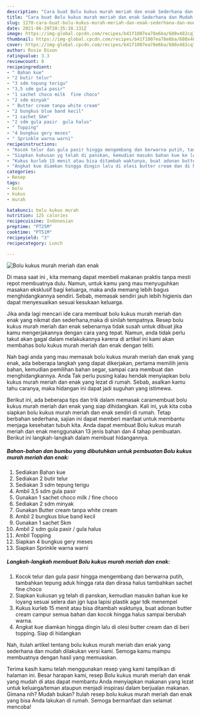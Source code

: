 ```yaml
---
description: "Cara buat Bolu kukus murah meriah dan enak Sederhana dan Mudah Dibuat"
title: "Cara buat Bolu kukus murah meriah dan enak Sederhana dan Mudah Dibuat"
slug: 1270-cara-buat-bolu-kukus-murah-meriah-dan-enak-sederhana-dan-mudah-dibuat
date: 2021-06-29T20:35:18.131Z
image: https://img-global.cpcdn.com/recipes/b41f1007ea78e6ba/680x482cq70/bolu-kukus-murah-meriah-dan-enak-foto-resep-utama.jpg
thumbnail: https://img-global.cpcdn.com/recipes/b41f1007ea78e6ba/680x482cq70/bolu-kukus-murah-meriah-dan-enak-foto-resep-utama.jpg
cover: https://img-global.cpcdn.com/recipes/b41f1007ea78e6ba/680x482cq70/bolu-kukus-murah-meriah-dan-enak-foto-resep-utama.jpg
author: Rosie Dixon
ratingvalue: 3.3
reviewcount: 8
recipeingredient:
- " Bahan kue"
- "2 butir telur"
- "3 sdm tepung terigu"
- "3,5 sdm gula pasir"
- "1 sachet choco milk  fine choco"
- "2 sdm minyak"
- " Butter cream tanpa white cream"
- "2 bungkus blue band kecil"
- "1 sachet Skm"
- "2 sdm gula pasir  gula halus"
- " Topping"
- "4 bungkus gery meses"
- " Sprinkle warna warni"
recipeinstructions:
- "Kocok telur dan gula pasir hingga mengembang dan berwarna putih, tambahkan tepung aduk hingga rata dan dirasa halus tambahkan sachet fine choco"
- "Siapkan kukusan yg telah di panskan, kemudian masukn bahan kue ke loyang sesuai selera dan jgn lupa lapisi plastik agar tdk menempel"
- "Kukus kurleb 15 menit atau bisa ditambah waktunya, buat adonan butter cream campur semua bahan dan kocok hingga halus sampai berubah warna."
- "Angkat kue diamkan hingga dingin lalu di olesi butter cream dan di beri topping. Siap di hidangkan"
categories:
- Resep
tags:
- bolu
- kukus
- murah

katakunci: bolu kukus murah 
nutrition: 125 calories
recipecuisine: Indonesian
preptime: "PT25M"
cooktime: "PT51M"
recipeyield: "3"
recipecategory: Lunch

---
```



![Bolu kukus murah meriah dan enak](https://img-global.cpcdn.com/recipes/b41f1007ea78e6ba/680x482cq70/bolu-kukus-murah-meriah-dan-enak-foto-resep-utama.jpg)

Di masa  saat ini , kita memang dapat membeli makanan praktis tanpa mesti repot membuatnya dulu. Namun, untuk kamu yang mau menyuguhkan masakan eksklusif bagi keluarga, maka anda memang lebih bagus menghidangkannya sendiri. Sebab, memasak sendiri jauh lebih higienis dan dapat menyesuaikan sesuai kesukaan keluarga.

Jika anda lagi mencari ide cara membuat bolu kukus murah meriah dan enak yang nikmat dan sederhana,maka di sinilah tempatnya. Resep bolu kukus murah meriah dan enak  sebenarnya tidak susah untuk dibuat jika kamu mengerjakannya dengan cara yang tepat. Namun, anda tidak perlu takut akan gagal dalam melakukannya 
karena di artikel ini kami akan membahas bolu kukus murah meriah dan enak dengan teliti.  



Nah bagi anda yang mau memasak bolu kukus murah meriah dan enak yang enak, ada beberapa langkah yang dapat dikerjakan, pertama memilih jenis bahan, kemudian pemilihan bahan segar, sampai cara membuat dan menghidangkannya. Anda Tak perlu pusing kalau hendak menyiapkan bolu kukus murah meriah dan enak yang lezat di rumah. Sebab, asalkan kamu  tahu caranya, maka hidangan ini dapat jadi suguhan yang istimewa.

Berikut ini, ada beberapa tips dan trik dalam memasak caramembuat bolu kukus murah meriah dan enak yang siap dihidangkan. Kali ini, yuk kita coba siapkan bolu kukus murah meriah dan enak sendiri di rumah. Tetap berbahan sederhana, sajian ini dapat memberi manfaat untuk membantu menjaga kesehatan tubuh kita. Anda dapat membuat Bolu kukus murah meriah dan enak menggunakan 13 jenis bahan dan 4 tahap pembuatan. Berikut ini langkah-langkah dalam membuat hidangannya.

<!--inarticleads1-->

##### Bahan-bahan dan bumbu yang dibutuhkan untuk pembuatan Bolu kukus murah meriah dan enak:

1. Sediakan  Bahan kue
1. Sediakan 2 butir telur
1. Sediakan 3 sdm tepung terigu
1. Ambil 3,5 sdm gula pasir
1. Gunakan 1 sachet choco milk / fine choco
1. Sediakan 2 sdm minyak
1. Gunakan  Butter cream tanpa white cream
1. Ambil 2 bungkus blue band kecil
1. Gunakan 1 sachet Skm
1. Ambil 2 sdm gula pasir / gula halus
1. Ambil  Topping
1. Siapkan 4 bungkus gery meses
1. Siapkan  Sprinkle warna warni




<!--inarticleads2-->

##### Langkah-langkah membuat Bolu kukus murah meriah dan enak:

1. Kocok telur dan gula pasir hingga mengembang dan berwarna putih, tambahkan tepung aduk hingga rata dan dirasa halus tambahkan sachet fine choco
1. Siapkan kukusan yg telah di panskan, kemudian masukn bahan kue ke loyang sesuai selera dan jgn lupa lapisi plastik agar tdk menempel
1. Kukus kurleb 15 menit atau bisa ditambah waktunya, buat adonan butter cream campur semua bahan dan kocok hingga halus sampai berubah warna.
1. Angkat kue diamkan hingga dingin lalu di olesi butter cream dan di beri topping. Siap di hidangkan




Nah, itulah artikel tentang  bolu kukus murah meriah dan enak  yang sederhana dan mudah dilakukan versi kami. Semoga kamu mampu membuatnya dengan hasil yang memuaskan. 

Terima kasih kamu telah menggunakan resep yang kami tampilkan di halaman ini. Besar harapan kami, resep  Bolu kukus murah meriah dan enak yang mudah di atas dapat membantu Anda menyiapkan makanan yang lezat untuk keluarga/teman ataupun menjadi inspirasi dalam berjualan makanan. Gimana nih? Mudah bukan? Itulah resep bolu kukus murah meriah dan enak yang bisa Anda lakukan di rumah. Semoga bermanfaat dan selamat mencoba!

